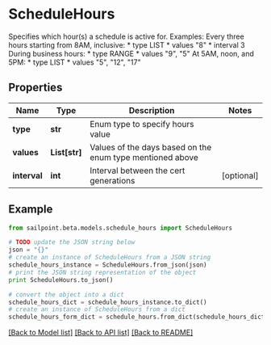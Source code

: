 # ScheduleHours

Specifies which hour(s) a schedule is active for. Examples:  Every three hours starting from 8AM, inclusive: * type LIST * values \"8\" * interval 3  During business hours: * type RANGE * values \"9\", \"5\"  At 5AM, noon, and 5PM: * type LIST * values \"5\", \"12\", \"17\" 

## Properties

Name | Type | Description | Notes
------------ | ------------- | ------------- | -------------
**type** | **str** | Enum type to specify hours value | 
**values** | **List[str]** | Values of the days based on the enum type mentioned above | 
**interval** | **int** | Interval between the cert generations | [optional] 

## Example

```python
from sailpoint.beta.models.schedule_hours import ScheduleHours

# TODO update the JSON string below
json = "{}"
# create an instance of ScheduleHours from a JSON string
schedule_hours_instance = ScheduleHours.from_json(json)
# print the JSON string representation of the object
print ScheduleHours.to_json()

# convert the object into a dict
schedule_hours_dict = schedule_hours_instance.to_dict()
# create an instance of ScheduleHours from a dict
schedule_hours_form_dict = schedule_hours.from_dict(schedule_hours_dict)
```
[[Back to Model list]](../README.md#documentation-for-models) [[Back to API list]](../README.md#documentation-for-api-endpoints) [[Back to README]](../README.md)


